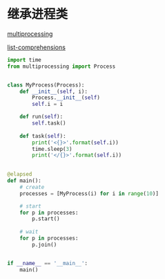 # 继承进程类

[multiprocessing](https://docs.python.org/3/library/multiprocessing.html)

[list-comprehensions](https://docs.python.org/3/tutorial/datastructures.html#list-comprehensions)

```python
import time
from multiprocessing import Process


class MyProcess(Process):
    def __init__(self, i):
        Process.__init__(self)
        self.i = i

    def run(self):
        self.task()
        
    def task(self):
        print('<{}>'.format(self.i))
        time.sleep(3)
        print('</{}>'.format(self.i))
        

@elapsed
def main():
    # create
    processes = [MyProcess(i) for i in range(10)]

    # start
    for p in processes:
        p.start()
    
    # wait
    for p in processes:
        p.join() 


if __name__ == '__main__':
    main()
```
